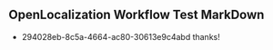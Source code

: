 ## OpenLocalization Workflow Test MarkDown
* 294028eb-8c5a-4664-ac80-30613e9c4abd 
thanks!<!--HONumber=Mar16_HO3-->
